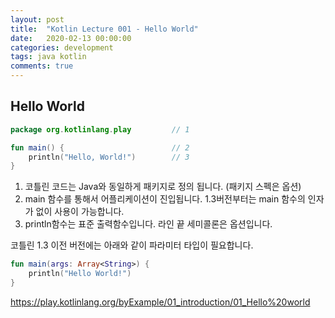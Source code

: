 ```yaml
---
layout: post
title:  "Kotlin Lecture 001 - Hello World"
date:   2020-02-13 00:00:00
categories: development
tags: java kotlin 
comments: true
---
```


## Hello World

```kotlin
package org.kotlinlang.play         // 1

fun main() {                        // 2
    println("Hello, World!")        // 3
}
```
1. 코틀린 코드는 Java와 동일하게 패키지로 정의 됩니다. (패키지 스펙은 옵션)
2. main 함수를 통해서 어플리케이션이 진입됩니다. 1.3버전부터는 main 함수의 인자가 없이 사용이 가능합니다.
3. println함수는 표준 출력함수입니다. 라인 끝 세미콜론은 옵션입니다.

코틀린 1.3 이전 버전에는 아래와 같이 파라미터 타입이 필요합니다.

```kotlin
fun main(args: Array<String>) {
    println("Hello World!")
}
```

https://play.kotlinlang.org/byExample/01_introduction/01_Hello%20world
